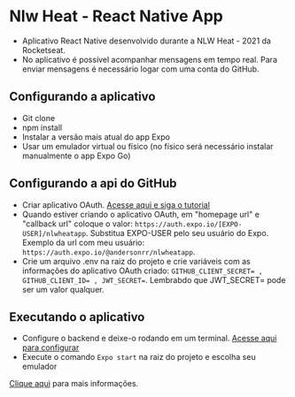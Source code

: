 # Nlw Heat - React Native App

* Aplicativo React Native desenvolvido durante a NLW Heat - 2021 da Rocketseat.
* No aplicativo é possível acompanhar mensagens em tempo real. Para enviar mensagens é necessário logar com uma conta do GitHub.

## Configurando a aplicativo
* Git clone
* npm install
* Instalar a versão mais atual do app Expo
* Usar um emulador virtual ou físico (no físico será necessário instalar manualmente o app Expo Go)

## Configurando a api do GitHub
* Criar aplicativo OAuth. [Acesse aqui e siga o tutorial](https://docs.github.com/pt/developers/apps/building-oauth-apps/creating-an-oauth-app)
* Quando estiver criando o aplicativo OAuth, em "homepage url" e "callback url" coloque o valor: ```https://auth.expo.io/[EXPO-USER]/nlwheatapp```. Substitua EXPO-USER pelo seu usuário do Expo. Exemplo da url com meu usuário: ```https://auth.expo.io/@andersonrr/nlwheatapp```.
* Crie um arquivo .env na raiz do projeto e crie variáveis com as informações do aplicativo OAuth criado: ```GITHUB_CLIENT_SECRET= , GITHUB_CLIENT_ID= , JWT_SECRET=```. Lembrabdo que JWT_SECRET= pode ser um valor qualquer.

## Executando o aplicativo
* Configure o backend e deixe-o rodando em um terminal. [Acesse aqui para configurar](https://github.com/AndersonRR/backendDoWhile2021)
* Execute o comando ```Expo start``` na raiz do projeto e escolha seu emulador

[Clique aqui](https://efficient-sloth-d85.notion.site/React-Native-80fa8ecb21f848c5a14093800a5277ba) para mais informações.
